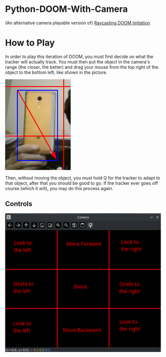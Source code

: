 # Python-DOOM-With-Camera
(An alternative camera playable version of) [Raycasting DOOM imitation](https://github.com/StanislavPetrovV/Python-DOOM)

# How to Play

In order to play this iteration of DOOM, you must first decide on what the tracker will actually track. You must then put the object in the camera's range (the closer, the better) and drag your mouse from the top right of the object to the bottom left, like shown in the picture.

![My phone, for example](img/PhoneDemo.png)

Then, without moving the object, you must hold Q for the tracker to adapt to that object, after that you should be good to go.
If the tracker ever goes off course (which it will), you may do this process again.
## Controls
![How the screen is distributed](img/DoomCam_Demo.png)
